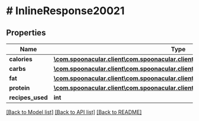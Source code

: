 # # InlineResponse20021

## Properties

Name | Type | Description | Notes
------------ | ------------- | ------------- | -------------
**calories** | [**\com.spoonacular.client\com.spoonacular.client.model\InlineResponse20021Calories**](InlineResponse20021Calories.md) |  | 
**carbs** | [**\com.spoonacular.client\com.spoonacular.client.model\InlineResponse20021Calories**](InlineResponse20021Calories.md) |  | 
**fat** | [**\com.spoonacular.client\com.spoonacular.client.model\InlineResponse20021Calories**](InlineResponse20021Calories.md) |  | 
**protein** | [**\com.spoonacular.client\com.spoonacular.client.model\InlineResponse20021Calories**](InlineResponse20021Calories.md) |  | 
**recipes_used** | **int** |  | 

[[Back to Model list]](../../README.md#documentation-for-models) [[Back to API list]](../../README.md#documentation-for-api-endpoints) [[Back to README]](../../README.md)


